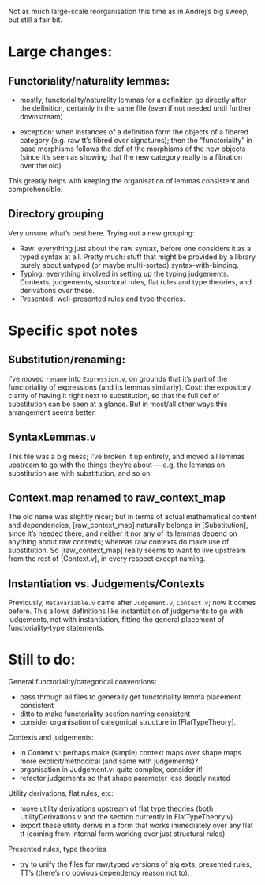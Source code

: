 Not as much large-scale reorganisation this time as in Andrej’s big sweep, but still a fair bit.

# Large changes:

## Functoriality/naturality lemmas:

- mostly, functoriality/naturality lemmas for a definition go directly after the definition, certainly in the same file (even if not needed until further downstream)

- exception: when instances of a definition form the objects of a fibered category (e.g. raw tt’s fibred over signatures); then the “functoriality” in base morphisms follows the def of the morphisms of the new objects (since it’s seen as showing that the new category really is a fibration over the old)

This greatly helps with keeping the organisation of lemmas consistent and comprehensible.

## Directory grouping

Very unsure what’s best here.  Trying out a new grouping:

- Raw: everything just about the raw syntax, before one considers it as a typed syntax at all.  Pretty much: stuff that might be provided by a library purely about untyped (or maybe multi-sorted) syntax-with-binding.
- Typing: everything involved in setting up the typing judgements.  Contexts, judgements, structural rules, flat rules and type theories, and derivations over these.
- Presented: well-presented rules and type theories.

# Specific spot notes

## Substitution/renaming:

I’ve moved `rename` into `Expression.v`, on grounds that it’s part of the functoriality of expressions (and its lemmas similarly).  Cost: the expository clarity of having it right next to substitution, so that the full def of substitution can be seen at a glance. But in most/all other ways this arrangement seems better.

## SyntaxLemmas.v

This file was a big mess; I’ve broken it up entirely, and moved all lemmas upstream to go with the things they’re about — e.g. the lemmas on substitution are with substitution, and so on.

## Context.map renamed to raw_context_map

The old name was slightly nicer; but in terms of actual mathematical content and dependencies, [raw_context_map] naturally belongs in [Substitution], since it’s needed there, and neither it nor any of its lemmas depend on anything about raw contexts; whereas raw contexts do make use of substitution.  So [raw_context_map] really seems to want to live upstream from the rest of [Context.v], in every respect except naming.

## Instantiation vs. Judgements/Contexts

Previously, `Metavariable.v` came after `Judgement.v`, `Context.v`; now it comes before.  This allows definitions like instantiation of judgements to go with judgements, not with instantiation, fitting the general placement of functoriality-type statements.

# Still to do:

General functoriality/categorical conventions:

- pass through all files to generally get functoriality lemma placement consistent
- ditto to make functoriality section naming consistent
- consider organisation of categorical structure in [FlatTypeTheory].

Contexts and judgements:

- in Context.v: perhaps make (simple) context maps over shape maps more explicit/methodical (and same with judgements)?
- organisation in Judgement.v: quite complex, consider it!
- refactor judgements so that shape parameter less deeply nested

Utility derivations, flat rules, etc:

- move utility derivations upstream of flat type theories (both UtilityDerivations.v and the section currently in FlatTypeTheory.v) 
- export these utility derivs in a form that works immediately over any flat tt (coming from internal form working over just structural rules)

Presented rules, type theories

- try to unify the files for raw/typed versions of alg exts, presented rules, TT’s (there’s no obvious dependency reason not to).